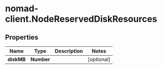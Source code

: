 # nomad-client.NodeReservedDiskResources

## Properties

Name | Type | Description | Notes
------------ | ------------- | ------------- | -------------
**diskMB** | **Number** |  | [optional] 


